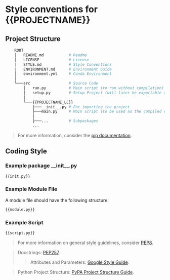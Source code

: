# Style conventions for {{PROJECTNAME}}

## Project Structure
```py
    ROOT
    │   README.md           # Readme
    │   LICENSE             # License
    |   STYLE.md            # Style Conventions
    |   ENVIRONMENT.md      # Environment Guide
    │   environment.yml     # Conda Environment
    │
    └───src                 # Source Code
        │   run.py          # Main script (to run without compilation)
        │   setup.py        # Setup Project (will later be exportable as .exe)
        │
        └───{{PROJECTNAME_LC}}
            ├───__init__.py # For importing the project
            ├───main.py     # Main script (to be used as the compiled executables entry point)
            │
            ├───...         # Subpackages
            ...
```
> For more information, consider the [pip documentation](https://packaging.python.org/en/latest/tutorials/packaging-projects/).

## Coding Style
### Example package \_\_init\_\_.py

```py
{{init.py}}
```

### Example Module File
A module file should have the following structure:

```py
{{module.py}}
```

### Example Script
```py
{{script.py}}
```

> For more information on general style guidelines, consider [PEP8](https://www.python.org/dev/peps/pep-0008/).

> Docstrings: [PEP257](https://www.python.org/dev/peps/pep-0257/).
>> Attributes and Parameters: [Google Style Guide](https://google.github.io/styleguide/pyguide.html?showone=Comments#Comments).

> Python Project Structure: [PyPA Project Structure Guide](https://packaging.python.org/en/latest/tutorials/packaging-projects/).
